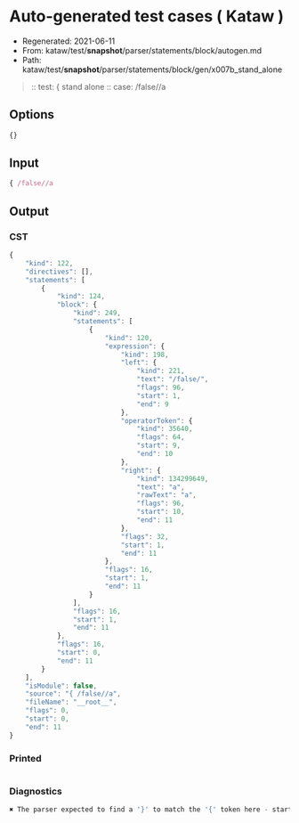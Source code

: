 # Auto-generated test cases ( Kataw )
- Regenerated: 2021-06-11
- From: kataw/test/__snapshot__/parser/statements/block/autogen.md
- Path: kataw/test/__snapshot__/parser/statements/block/gen/x007b_stand_alone
> :: test: { stand alone
> :: case: /false//a
## Options

`````js
{}
`````
## Input

`````js
{ /false//a
`````
## Output

### CST

```javascript
{
    "kind": 122,
    "directives": [],
    "statements": [
        {
            "kind": 124,
            "block": {
                "kind": 249,
                "statements": [
                    {
                        "kind": 120,
                        "expression": {
                            "kind": 198,
                            "left": {
                                "kind": 221,
                                "text": "/false/",
                                "flags": 96,
                                "start": 1,
                                "end": 9
                            },
                            "operatorToken": {
                                "kind": 35640,
                                "flags": 64,
                                "start": 9,
                                "end": 10
                            },
                            "right": {
                                "kind": 134299649,
                                "text": "a",
                                "rawText": "a",
                                "flags": 96,
                                "start": 10,
                                "end": 11
                            },
                            "flags": 32,
                            "start": 1,
                            "end": 11
                        },
                        "flags": 16,
                        "start": 1,
                        "end": 11
                    }
                ],
                "flags": 16,
                "start": 1,
                "end": 11
            },
            "flags": 16,
            "start": 0,
            "end": 11
        }
    ],
    "isModule": false,
    "source": "{ /false//a",
    "fileName": "__root__",
    "flags": 0,
    "start": 0,
    "end": 11
}
```

### Printed

```javascript

```

### Diagnostics

```javascript
✖ The parser expected to find a '}' to match the '{' token here - start: 10, end: 11

```

